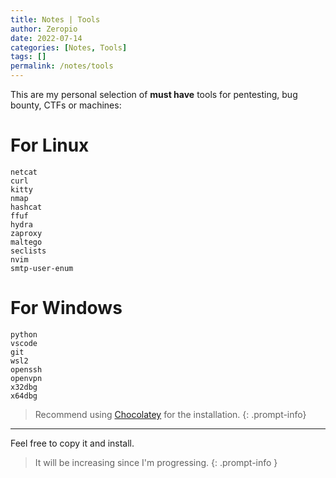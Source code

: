 ```yaml
---
title: Notes | Tools
author: Zeropio
date: 2022-07-14
categories: [Notes, Tools]
tags: []
permalink: /notes/tools
---
```


This are my personal selection of **must have** tools for pentesting, bug bounty, CTFs or machines:

# For Linux
```
netcat
curl
kitty
nmap
hashcat
ffuf
hydra
zaproxy
maltego
seclists
nvim
smtp-user-enum 
```

# For Windows
```
python
vscode
git
wsl2
openssh
openvpn
x32dbg
x64dbg
```

> Recommend using [Chocolatey](https://chocolatey.org/) for the installation.
{: .prompt-info}

---

Feel free to copy it and install.

> It will be increasing since I'm progressing.
{: .prompt-info }
